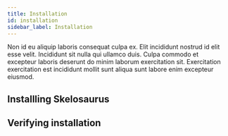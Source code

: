 ```yaml
---
title: Installation
id: installation
sidebar_label: Installation
---
```


Non id eu aliquip laboris consequat culpa ex. Elit incididunt nostrud id elit esse velit. Incididunt sit nulla qui ullamco duis. Culpa commodo et excepteur laboris deserunt do minim laborum exercitation sit. Exercitation exercitation est incididunt mollit sunt aliqua sunt labore enim excepteur eiusmod.

## Installling Skelosaurus

## Verifying installation

